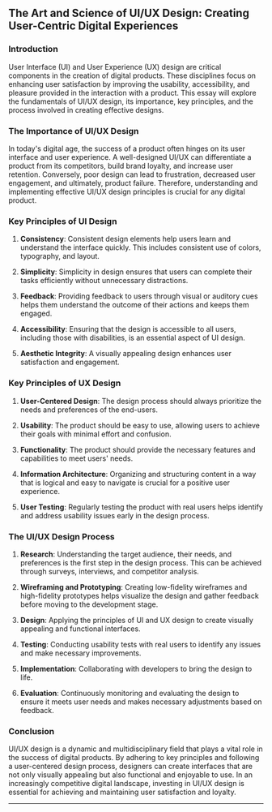 ## The Art and Science of UI/UX Design: Creating User-Centric Digital Experiences



### Introduction

User Interface (UI) and User Experience (UX) design are critical components in the creation of digital products. These disciplines focus on enhancing user satisfaction by improving the usability, accessibility, and pleasure provided in the interaction with a product. This essay will explore the fundamentals of UI/UX design, its importance, key principles, and the process involved in creating effective designs.



### The Importance of UI/UX Design

In today's digital age, the success of a product often hinges on its user interface and user experience. A well-designed UI/UX can differentiate a product from its competitors, build brand loyalty, and increase user retention. Conversely, poor design can lead to frustration, decreased user engagement, and ultimately, product failure. Therefore, understanding and implementing effective UI/UX design principles is crucial for any digital product.



### Key Principles of UI Design

1. **Consistency**: Consistent design elements help users learn and understand the interface quickly. This includes consistent use of colors, typography, and layout.

2. **Simplicity**: Simplicity in design ensures that users can complete their tasks efficiently without unnecessary distractions.

3. **Feedback**: Providing feedback to users through visual or auditory cues helps them understand the outcome of their actions and keeps them engaged.

4. **Accessibility**: Ensuring that the design is accessible to all users, including those with disabilities, is an essential aspect of UI design.

5. **Aesthetic Integrity**: A visually appealing design enhances user satisfaction and engagement.



### Key Principles of UX Design

1. **User-Centered Design**: The design process should always prioritize the needs and preferences of the end-users.

2. **Usability**: The product should be easy to use, allowing users to achieve their goals with minimal effort and confusion.

3. **Functionality**: The product should provide the necessary features and capabilities to meet users' needs.

4. **Information Architecture**: Organizing and structuring content in a way that is logical and easy to navigate is crucial for a positive user experience.

5. **User Testing**: Regularly testing the product with real users helps identify and address usability issues early in the design process.



### The UI/UX Design Process

1. **Research**: Understanding the target audience, their needs, and preferences is the first step in the design process. This can be achieved through surveys, interviews, and competitor analysis.

2. **Wireframing and Prototyping**: Creating low-fidelity wireframes and high-fidelity prototypes helps visualize the design and gather feedback before moving to the development stage.

3. **Design**: Applying the principles of UI and UX design to create visually appealing and functional interfaces.

4. **Testing**: Conducting usability tests with real users to identify any issues and make necessary improvements.

5. **Implementation**: Collaborating with developers to bring the design to life.

6. **Evaluation**: Continuously monitoring and evaluating the design to ensure it meets user needs and makes necessary adjustments based on feedback.



### Conclusion

UI/UX design is a dynamic and multidisciplinary field that plays a vital role in the success of digital products. By adhering to key principles and following a user-centered design process, designers can create interfaces that are not only visually appealing but also functional and enjoyable to use. In an increasingly competitive digital landscape, investing in UI/UX design is essential for achieving and maintaining user satisfaction and loyalty.



---